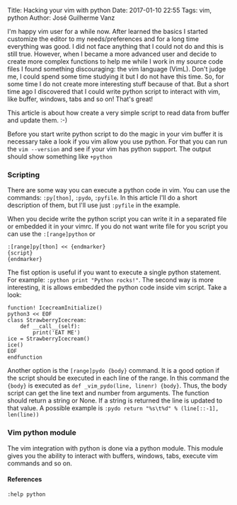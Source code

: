Title: Hacking your vim with python
Date: 2017-01-10 22:55
Tags: vim, python
Author: José Guilherme Vanz


I'm happy vim user for a while now. After learned the basics I started customize
the editor to my needs/preferences and for a long time everything was good. I did
not face anything that I could not do and this is still true. However, when I
became a more advanced user and decide to create more complex functions
to help me while I work in my source code files I found something discouraging:
the vim language (VimL). Don't judge me, I could spend some time studying it but I do
not have this time. So, for some time I do not create more interesting stuff because
of that. But a short time ago I discovered that I could write python script to interact
with vim, like buffer, windows, tabs and so on! That's great!

This article is about how create a very simple script to read data from buffer and
update them. :-)

Before you start write python script to do the magic in your vim buffer it is
necessary take a look if you vim allow you use python. For that you can run the
`vim --version` and see if your vim has python support. The output should show
something like `+python`

### Scripting

There are some way you can execute a python code in vim. You can use the commands:
`:py[thon]`, `:pydo`, `:pyfile`. In this article I'll do a short description of
them, but I'll use just `:pyfile` in the example.

When you decide write the python script you can write it in a separated file
or embedded it in your vimrc. If you do not want write file for you script you
can use the `:[range]python` or

```
:[range]py[thon] << {endmarker}
{script}
{endmarker}
```

The fist option is useful if you want to execute a single python statement.
For example: `:python print "Python rocks!"`. The second way is more interesting,
it is allows embedded the python code inside vim script. Take a look:

```
function! IcecreamInitialize()
python3 << EOF
class StrawberryIcecream:
    def __call__(self):
        print('EAT ME')
ice = StrawberryIcecream()
ice()
EOF
endfunction
```

Another option is the `[range]pydo {body}` command. It is a good option if the
script should be executed in each line of the range. In this command the `{body}`
is executed as `def _vim_pydo(line, linenr) {body}`. Thus, the body script can
get the line text and number from arguments. The function should return a string
or None. If a string is returned the line is updated to that value. A possible
example is `:pydo return "%s\t%d" % (line[::-1], len(line))`


### Vim python module

The vim integration with python is done via a python module. This module gives
you the ability to interact with buffers, windows, tabs, execute vim commands
and so on.


#### References

`:help python`



